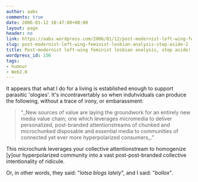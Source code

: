 ```yaml
---
author: aabs
comments: true
date: 2006-01-12 10:47:00+00:00
layout: page
header: no
link: https://aabs.wordpress.com/2006/01/12/post-modernist-left-wing-feminist-lesbian-analysis-step-aside-2/
slug: post-modernist-left-wing-feminist-lesbian-analysis-step-aside-2
title: Post-modernist left-wing feminist lesbian analysis, step aside!
wordpress_id: 156
tags:
- humour
- Web2.0
---
```


It appears that what I do for a living is established enough to support parasitic 'ologies'. It's incontravertably so when induhviduals can produce the following, without a trace of irony, or embarassment:


<blockquote>“_New sources of value are laying the groundwork for an entirely new media value chain; one which leverages micromedia to deliver personalized, post-branded attentionstreams of chunked and microchunked disposable and essential media to communities of connected yet ever more hyperpolarized consumers_.”</blockquote>


This microchunk leverages your collective attentionstream to homogenize [y]our hyperpolarized community into a vast post-post-branded collective intentionality of ridicule.

Or, in other words, they said: "_lotsa blogs lately_", and I said: "_bollox_".
